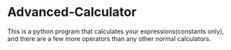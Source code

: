 # Advanced-Calculator
This is a python program that calculates your expressions(constants only), and there are a few more operators than any other normal calculators.
